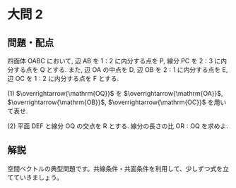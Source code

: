 ﻿---
layout: default
parent: 第 2 回
grand_parent: 模試テロ
summary: 空間図形の計量
published: false
---

# 大問 2

## 問題・配点

四面体 $\mathrm{OABC}$ において, 辺 $\mathrm{AB}$ を $1:2$ に内分する点を $\mathrm{P}$, 線分 $\mathrm{PC}$ を $2:3$ に内分する点を $\mathrm{Q}$ とする. また, 辺 $\mathrm{OA}$ の中点を $\mathrm{D}$, 辺 $\mathrm{OB}$ を $2:1$ に内分する点を $\mathrm{E}$, 辺 $\mathrm{OC}$ を $1:2$ に内分する点を $\mathrm{F}$ とする.

(1) $\overrightarrow{\mathrm{OQ}}$ を $\overrightarrow{\mathrm{OA}}$, $\overrightarrow{\mathrm{OB}}$, $\overrightarrow{\mathrm{OC}}$ を用いて表せ.

(2) 平面 $\mathrm{DEF}$ と線分 $\mathrm{OQ}$ の交点を $\mathrm{R}$ とする. 線分の長さの比 $\mathrm{OR}:\mathrm{OQ}$ を求めよ.


## 解説

空間ベクトルの典型問題です。共線条件・共面条件を利用して、少しずつ式を立てていきましょう。